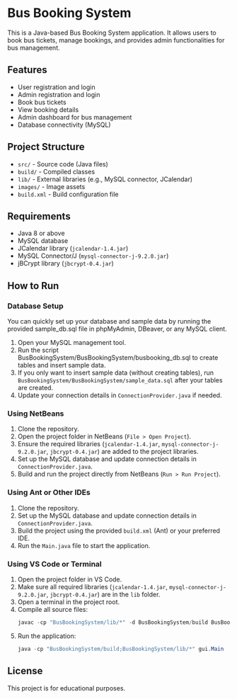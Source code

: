 # Bus Booking System

This is a Java-based Bus Booking System application. It allows users to book bus tickets, manage bookings, and provides admin functionalities for bus management.

## Features
- User registration and login
- Admin registration and login
- Book bus tickets
- View booking details
- Admin dashboard for bus management
- Database connectivity (MySQL)

## Project Structure
- `src/` - Source code (Java files)
- `build/` - Compiled classes
- `lib/` - External libraries (e.g., MySQL connector, JCalendar)
- `images/` - Image assets
- `build.xml` - Build configuration file

## Requirements
- Java 8 or above
- MySQL database
- JCalendar library (`jcalendar-1.4.jar`)
- MySQL Connector/J (`mysql-connector-j-9.2.0.jar`)
- jBCrypt library (`jbcrypt-0.4.jar`)

## How to Run
### Database Setup

You can quickly set up your database and sample data by running the provided sample_db.sql file in phpMyAdmin, DBeaver, or any MySQL client.

1. Open your MySQL management tool.
2. Run the script BusBookingSystem/BusBookingSystem/busbooking_db.sql to create tables and insert sample data.
3. If you only want to insert sample data (without creating tables), run `BusBookingSystem/BusBookingSystem/sample_data.sql` after your tables are created.
4. Update your connection details in `ConnectionProvider.java` if needed.

### Using NetBeans

1. Clone the repository.
2. Open the project folder in NetBeans (`File > Open Project`).
3. Ensure the required libraries (`jcalendar-1.4.jar`, `mysql-connector-j-9.2.0.jar`, `jbcrypt-0.4.jar`) are added to the project libraries.
4. Set up the MySQL database and update connection details in `ConnectionProvider.java`.
5. Build and run the project directly from NetBeans (`Run > Run Project`).


### Using Ant or Other IDEs

1. Clone the repository.
2. Set up the MySQL database and update connection details in `ConnectionProvider.java`.
3. Build the project using the provided `build.xml` (Ant) or your preferred IDE.
4. Run the `Main.java` file to start the application.

### Using VS Code or Terminal

1. Open the project folder in VS Code.
2. Make sure all required libraries (`jcalendar-1.4.jar`, `mysql-connector-j-9.2.0.jar`, `jbcrypt-0.4.jar`) are in the `lib` folder.
3. Open a terminal in the project root.
4. Compile all source files:
   ```powershell
   javac -cp "BusBookingSystem/lib/*" -d BusBookingSystem/build BusBookingSystem/src/dao/*.java BusBookingSystem/src/gui/*.java
   ```
5. Run the application: 
    ```powershell
    java -cp "BusBookingSystem/build;BusBookingSystem/lib/*" gui.Main
    ```

## License
This project is for educational purposes.
